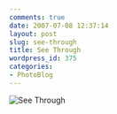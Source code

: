 ```yaml
---
comments: true
date: 2007-07-08 12:37:14
layout: post
slug: see-through
title: See Through
wordpress_id: 375
categories:
- PhotoBlog
---
```


![See Through](http://ryanfitzer.com/main/wp-content/uploads/2007/07/hotel-frame1.jpg)
